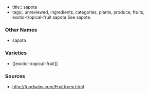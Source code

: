 - title:: sapota
- tags:: unreviewed, ingredients, categories, plants, produce, fruits, exotic-tropical-fruit
sapota See sapote.

### Other Names

* sapota

### Varieties

* [[exotic-tropical-fruit]]

### Sources
* http://foodsubs.com/Fruittroex.html

